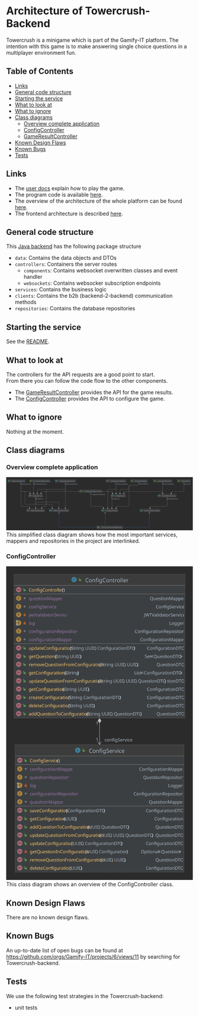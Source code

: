 # Architecture of Towercrush-Backend

Towercrush is a minigame which is part of the Gamify-IT platform.
The intention with this game is to make answering single choice questions in a multiplayer environment fun.

## Table of Contents

* [Links](#links)
* [General code structure](#general-code-structure)
* [Starting the service](#starting-the-service)
* [What to look at](#what-to-look-at)
* [What to ignore](#what-to-ignore)
* [Class diagrams](#class-diagrams)
  * [Overview complete application](#overview-complete-application)
  * [ConfigController](#configcontroller)
  * [GameResultController](#gameresultcontroller)
* [Known Design Flaws](#known-design-flaws)
* [Known Bugs](#known-bugs)
* [Tests](#tests)

## Links

- The [user docs](../../../user-manuals/minigames/towercrush.md) explain how to play the game.
- The program code is available [here](https://github.com/Gamify-IT/towercrush-backend).
- The overview of the architecture of the whole platform can be found [here](../general-architecture.md).
- The frontend architecture is described [here](../towercrush/README.md).

## General code structure

This [Java backend](https://github.com/Gamify-IT/towercrush-backend/tree/main/src/main/java/de/unistuttgart/towercrushbackend) has the following package structure
- `data`: Contains the data objects and DTOs
- `controllers`: Containers the server routes
  - `components`: Contains websocket overwritten classes and event handler
  - `websockets`: Contains websocker subscription endpoints
- `services`: Contains the business logic
- `clients`: Contains the b2b (backend-2-backend) communication methods
- `repositories`: Contains the database repositories


## Starting the service

See the [README](https://github.com/Gamify-IT/towercrush-backend#readme).

## What to look at

The controllers for the API requests are a good point to start.  
From there you can follow the code flow to the other components.

- The [GameResultController](https://github.com/Gamify-IT/towercrush-backend/blob/main/src/main/java/de/unistuttgart/towercrushbackend/controller/GameResultController.java) provides the API for the game results.
- The [ConfigController](https://github.com/Gamify-IT/towercrush-backend/blob/main/src/main/java/de/unistuttgart/towercrushbackend/controller/ConfigController.java) provides the API to configure the game.

## What to ignore

Nothing at the moment.

## Class diagrams

### Overview complete application
![overview class diagram of complete application](assets/towercrushClassOverview.webp)
This simplified class diagram shows how the most important services, mappers and repositories in the project are interlinked.

### ConfigController
![class diagram of ConfigController](assets/towercrushConfigController.svg)
This class diagram shows an overview of the ConfigController class.


## Known Design Flaws

There are no known design flaws.

## Known Bugs

An up-to-date list of open bugs can be found at <https://github.com/orgs/Gamify-IT/projects/6/views/11> by searching for Towercrush-backend.

## Tests

We use the following test strategies in the Towercrush-backend:

- unit tests
